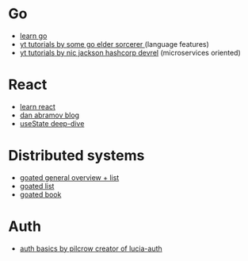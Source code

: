 # Go

- [learn go](https://go.dev/learn/)
- [yt tutorials by some go elder sorcerer ](https://www.youtube.com/playlist?list=PLoILbKo9rG3skRCj37Kn5Zj803hhiuRK6) (language features)
- [yt tutorials by nic jackson hashcorp devrel](https://www.youtube.com/watch?v=VzBGi_n65iU&list=PLmD8u-IFdreyh6EUfevBcbiuCKzFk0EW_) (microservices oriented)

# React

- [learn react](https://react.dev/learn)
- [dan abramov blog](https://overreacted.io)
- [useState deep-dive](https://medium.com/@ryardley/react-hooks-not-magic-just-arrays-cd4f1857236e)

# Distributed systems

- [goated general overview + list](https://ferd.ca/a-distributed-systems-reading-list.html)
- [goated list](https://dancres.github.io/Pages/)
- [goated book](https://dataintensive.net)

# Auth

- [auth basics by pilcrow creator of lucia-auth](https://thecopenhagenbook.com)
